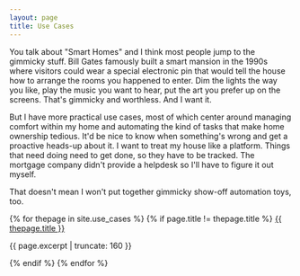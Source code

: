 ```yaml
---
layout: page
title: Use Cases
---
```

You talk about "Smart Homes" and I think most people jump to the gimmicky stuff. Bill Gates famously built a smart mansion in the 1990s where visitors could wear a special electronic pin that would tell the house how to arrange the rooms you happened to enter. Dim the lights the way you like, play the music you want to hear, put the art you prefer up on the screens. That's gimmicky and worthless. And I want it.

But I have more practical use cases, most of which center around managing comfort within my home and automating the kind of tasks that make home ownership tedious. It'd be nice to know when something's wrong and get a proactive heads-up about it. I want to treat my house like a platform. Things that need doing need to get done, so they have to be tracked. The mortgage company didn't provide a helpdesk so I'll have to figure it out myself.

That doesn't mean I won't put together gimmicky show-off automation toys, too. 

{% for thepage in site.use_cases %}
{% if page.title != thepage.title %}
<a href="{{ thepage.url | prepend: site.baseurl }}">
        {{ thepage.title }}
</a>

<p class="post-excerpt">{{ page.excerpt | truncate: 160 }}</p>

{% endif %}
{% endfor %}      
